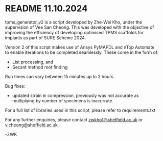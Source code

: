 # README 11.10.2024

tpms_generator_v2 is a script developed by Zhe-Wei Kho, under the supervision of Vee San Cheong. This was developed with the objective of improving the efficiency of developing optimised TPMS scaffolds for implants as part of SURE Scheme 2024.

Version 2 of this script makes use of Ansys PyMAPDL and nTop Automate to enable iterations to be completed seamlessly. These come in the form of:
- List processing, and
- Secant method root finding

Run times can vary between 15 minutes up to 2 hours.

Bug fixes:
- updated strain in compression, previously was not accurate as multiplying by number of specimens is inacurrate.

For a full list of libraries used in this script, please refer to requirements.txt

For any further enquiries, please contact zwkho1@sheffield.ac.uk or v.cheong@sheffield.ac.uk

-ZWK
